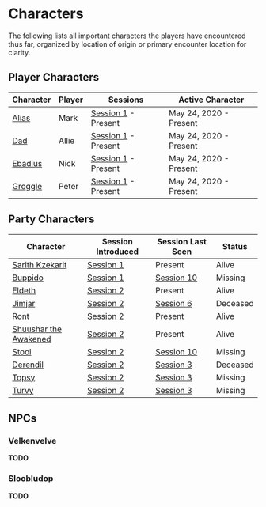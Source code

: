 # Characters

The following lists all important characters the players have
encountered thus far, organized by location of origin or primary
encounter location for clarity. 

## Player Characters
| Character | Player | Sessions | Active Character |
| --- | --- | --- | --- |
| [Alias](pcs/alias.md) | Mark | [Session 1](../sessions/arc01/session01-2020-05-24.md) - Present | May 24, 2020 - Present |
| [Dad](pcs/dad.md) | Allie | [Session 1](../sessions/arc01/session01-2020-05-24.md) - Present | May 24, 2020 - Present |
| [Ebadius](pcs/ebadius.md) | Nick | [Session 1](../sessions/arc01/session01-2020-05-24.md) - Present | May 24, 2020 - Present |
| [Groggle](pcs/groggle.md) | Peter | [Session 1](../sessions/arc01/session01-2020-05-24.md) - Present | May 24, 2020 - Present |

## Party Characters
| Character | Session Introduced | Session Last Seen | Status |
| --- | --- | --- | --- |
| [Sarith Kzekarit](party/sarith.md) | [Session 1](../sessions/arc01/session01-2020-05-24.md) | Present | Alive |
| [Buppido](party/buppido.md) | [Session 1](../sessions/arc01/session01-2020-05-24.md) | [Session 10](../sessions/arc02/session10-2020-11-08.md) | Missing |
| [Eldeth](party/eldeth.md) | [Session 2](../sessions/arc01/session02-2020-06-14.md) | Present | Alive |
| [Jimjar](party/jimjar.md) | [Session 2](../sessions/arc01/session02-2020-06-14.md) | [Session 6](../sessions/arc02/session06-2020-08-16.md)| Deceased |
| [Ront](party/ront.md) | [Session 2](../sessions/arc01/session02-2020-06-14.md) | Present | Alive |
| [Shuushar the Awakened](party/shuushar.md) | [Session 2](../sessions/arc01/session02-2020-06-14.md) | Present | Alive |
| [Stool](party/stool.md) | [Session 2](../sessions/arc01/session02-2020-06-14.md) | [Session 10](../sessions/arc02/session10-2020-11-08.md) | Missing |
| [Derendil](party/derendil.md) | [Session 2](../sessions/arc01/session02-2020-06-14.md) | [Session 3](../sessions/arc01/session03-2020-06-28.md) | Deceased |
| [Topsy](party/topsy.md) | [Session 2](../sessions/arc01/session02-2020-06-14.md) | [Session 3](../sessions/arc01/session03-2020-06-28.md) | Missing |
| [Turvy](party/turvy.md) | [Session 2](../sessions/arc01/session02-2020-06-14.md) | [Session 3](../sessions/arc01/session03-2020-06-28.md) | Missing |

## NPCs
### Velkenvelve
**TODO**

### Sloobludop
**TODO**
